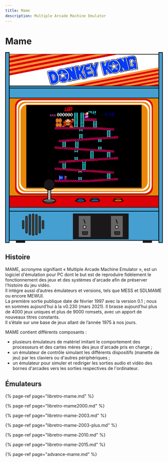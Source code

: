 ```yaml
---
title: Mame
description: Multiple Arcade Machine Emulator
---
```


# Mame

![](/migration-images/emulateurs/arcade/mame/console-2-.svg)

## Histoire

MAME, acronyme signifiant « Multiple Arcade Machine Emulator », est un logiciel d'émulation pour PC dont le but est de reproduire fidèlement le fonctionnement des jeux et des systèmes d'arcade afin de préserver l'histoire du jeu vidéo.  
Il intègre aussi d’autres émulateurs et versions, tels que MESS et SDLMAME ou encore MEWUI.  
La première sortie publique date de février 1997 avec la version 0.1 ; nous en sommes aujourd’hui à la v0.230 \(mars 2021\). Il brasse aujourd’hui plus de 4000 jeux uniques et plus de 9000 romsets, avec un apport de nouveaux titres constants.  
Il s’étale sur une base de jeux allant de l’année 1975 à nos jours.

MAME contient différents composants :

* plusieurs émulateurs de matériel imitant le comportement des processeurs et des cartes mères des jeux d'arcade pris en charge ;
* un émulateur de contrôle simulant les différents dispositifs \(manette de jeu\) par les claviers ou d'autres périphériques ;
* un émulateur pour simuler et rediriger les sorties audio et vidéo des bornes d'arcades vers les sorties respectives de l'ordinateur.

## Émulateurs

{% page-ref page="libretro-mame.md" %}

{% page-ref page="libretro-mame2000.md" %}

{% page-ref page="libretro-mame-2003.md" %}

{% page-ref page="libretro-mame-2003-plus.md" %}

{% page-ref page="libretro-mame-2010.md" %}

{% page-ref page="libretro-mame-2015.md" %}

{% page-ref page="advance-mame.md" %}

